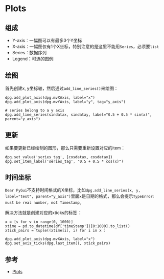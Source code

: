 # Plots

## 组成

- Y-axis：一幅图可以有最多3个Y坐标
- X-axis：一幅图仅有1个X坐标，特别注意的是这里不能用`Series`，必须要`list`
- Series：数据序列
- Legend：可选的图例


## 绘图

首先创建x, y坐标轴，然后通过`add_line_series()`来绘图：

```
dpg.add_plot_axis(dpg.mvXAxis, label="x")
dpg.add_plot_axis(dpg.mvYAxis, label="y", tag="y_axis")

# series belong to a y axis
dpg.add_line_series(sindatax, sindatay, label="0.5 + 0.5 * sin(x)", parent="y_axis")
```


## 更新

如果要更新已经绘制的图形，那么只需要重新设置对应的item：

```
dpg.set_value('series_tag', [cosdatax, cosdatay])
dpg.set_item_label('series_tag', "0.5 + 0.5 * cos(x)")
```

## 时间坐标

`Dear PyGui`不支持时间格式的X坐标，比如`dpg.add_line_series(x, y, label="test", parent="y_axis")`里面`x`是日期的格式，那么会提示`TypeError: must be real number, not Timestamp`。

解决方法就是创建对应的xticks的标签：

```
x = [v for v in range(0, 1000)]
xtime = pd.to_datetime(df['timeStamp'])[0:1000].to_list()
xtick_pairs = tuple((xtime[i], i) for i in x )

dpg.add_plot_axis(dpg.mvXAxis, label="x")
dpg.set_axis_ticks(dpg.last_item(), xtick_pairs)
```



## 参考

- [Plots](https://dearpygui.readthedocs.io/en/latest/documentation/plots.html)


